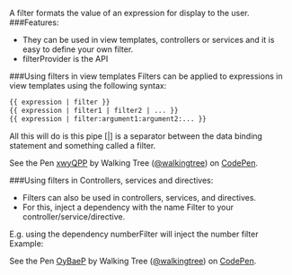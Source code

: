 A filter formats the value of an expression for display to the user.
###Features:
* They can be used in view templates, controllers or services and it is easy to define your own filter.
* filterProvider is the API

###Using filters in view templates
Filters can be applied to expressions in view templates using the following syntax:
```html
{{ expression | filter }}
{{ expression | filter1 | filter2 | ... }}
{{ expression | filter:argument1:argument2:... }}
```
All this will do is this pipe [|] is a separator between the data binding statement and something called a filter.

<p data-height="268" data-theme-id="0" data-slug-hash="xwyQPP" data-default-tab="result" data-user="walkingtree" class='codepen'>See the Pen <a href='http://codepen.io/walkingtree/pen/xwyQPP/'>xwyQPP</a> by Walking Tree (<a href='http://codepen.io/walkingtree'>@walkingtree</a>) on <a href='http://codepen.io'>CodePen</a>.</p>
<script async src="//assets.codepen.io/assets/embed/ei.js"></script>

###Using filters in Controllers, services and directives:
* Filters can also be used  in controllers, services, and directives. 
* For this, inject a dependency with the name <filterName>Filter to your controller/service/directive. 

E.g. using the dependency numberFilter will inject the number filter
Example:

<p data-height="268" data-theme-id="0" data-slug-hash="OyBaeP" data-default-tab="result" data-user="walkingtree" class='codepen'>See the Pen <a href='http://codepen.io/walkingtree/pen/OyBaeP/'>OyBaeP</a> by Walking Tree (<a href='http://codepen.io/walkingtree'>@walkingtree</a>) on <a href='http://codepen.io'>CodePen</a>.</p>
<script async src="//assets.codepen.io/assets/embed/ei.js"></script>


